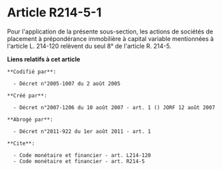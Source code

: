 # Article R214-5-1

Pour l'application de la présente sous-section, les actions de sociétés de placement à prépondérance immobilière à capital
variable mentionnées à l'article L. 214-120 relèvent du seul 8° de l'article R. 214-5.

**Liens relatifs à cet article**

	**Codifié par**:

	  - Décret n°2005-1007 du 2 août 2005

	**Créé par**:

	  - Décret n°2007-1206 du 10 août 2007 - art. 1 () JORF 12 août 2007

	**Abrogé par**:

	  - Décret n°2011-922 du 1er août 2011 - art. 1

	**Cite**:

	  - Code monétaire et financier - art. L214-120
	  - Code monétaire et financier - art. R214-5
